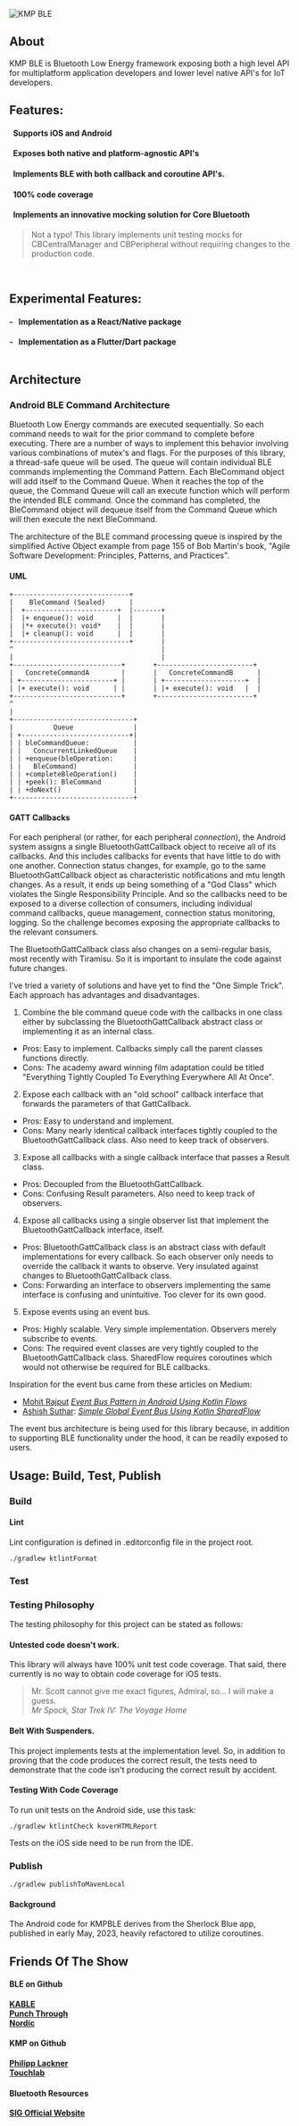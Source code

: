 ![KMP BLE](./kmpblebanner.jpg)

## About
KMP BLE is Bluetooth Low Energy framework exposing both a high level API for multiplatform application developers and lower level native API's for IoT developers.<br>

## Features: 
#### &nbsp;&nbsp;Supports iOS and Android
#### &nbsp;&nbsp;Exposes both native and platform-agnostic API's
#### &nbsp;&nbsp;Implements BLE with both callback and coroutine API's.
#### &nbsp;&nbsp;100% code coverage
#### &nbsp;&nbsp;Implements an innovative mocking solution for Core Bluetooth<br>

> Not a typo! This library implements unit testing mocks for CBCentralManager and CBPeripheral without requiring changes to the production code.
<br>

## Experimental Features: 
#### - &nbsp;&nbsp;Implementation as a React/Native package
#### - &nbsp;&nbsp;Implementation as a Flutter/Dart package<br><br>
## Architecture

### Android BLE Command Architecture

Bluetooth Low Energy commands are executed sequentially. So each command needs to wait for the prior command to complete
before executing. There are a number of ways to implement this behavior involving various combinations of
mutex's and flags. For the purposes of this library, a thread-safe queue will be used. The queue will contain individual
BLE commands implementing the Command Pattern. Each BleCommand object will add itself to the
Command Queue. When it reaches the top of the queue, the Command Queue will call an execute function which will perform
the intended BLE command. Once the command has completed, the BleCommand object will dequeue itself from the Command
Queue which will then execute the next BleCommand.

The architecture of the BLE command processing queue is inspired by the simplified Active Object example from page 155 of Bob Martin's book, "Agile Software Development: Principles, Patterns, and Practices".

#### UML

```code
+-----------------------------+
|    BleCommand (Sealed)      |
|  +-----------------------+  |-------+
|  |+ enqueue(): void      |  |       |
|  |*+ execute(): void*    |  |       |
|  |+ cleanup(): void      |  |       |
+-----------------------------+       |
^                                     |
|                                     |
+---------------------------+       +------------------------+
|   ConcreteCommandA        |       |   ConcreteCommandB      |
| +-----------------------+ |       | +--------------------+  |
| |+ execute(): void      | |       | |+ execute(): void   |  |
+---------------------------+       +------------------------+
^
|
+------------------------------+
|          Queue               |
| +---------------------------+|
| | bleCommandQueue:           |
| |   ConcurrentLinkedQueue    |
| | +enqueue(bleOperation:     |
| |   BleCommand)              |
| | +completeBleOperation()    |
| | +peek(): BleCommand        |
| | +doNext()                  |
+------------------------------+
  ```

#### GATT Callbacks
For each peripheral (or rather, for each peripheral *connection*), the Android system assigns a single BluetoothGattCallback object to receive all of its callbacks. And this includes callbacks for events that have little to do with one another. Connection status changes, for example, go to the same BluetoothGattCallback object as characteristic notifications and mtu length changes. As a result, it ends up being something of a "God Class" which violates the Single Responsibility Principle. And so the callbacks need to be exposed to a diverse collection of consumers, including individual command callbacks, queue management, connection status monitoring, logging. So the challenge becomes exposing the appropriate callbacks to the relevant consumers.

The BluetoothGattCallback class also changes on a semi-regular basis, most recently with Tiramisu. So it is important to insulate the code against future changes.

I've tried a variety of solutions and have yet to find the "One Simple Trick". Each approach has advantages and disadvantages.

1) Combine the ble command queue code with the callbacks in one class either by subclassing the BluetoothGattCallback abstract class or implementing it as an internal class.

- Pros: Easy to implement. Callbacks simply call the parent classes functions directly.
- Cons: The academy award winning film adaptation could be titled "Everything Tightly Coupled To Everything Everywhere All At Once".

2) Expose each callback with an "old school" callback interface that forwards the parameters of that GattCallback.

- Pros: Easy to understand and implement.
- Cons: Many nearly identical callback interfaces tightly coupled to the BluetoothGattCallback class. Also need to keep track of observers.

3) Expose all callbacks with a single callback interface that passes a Result class.

- Pros: Decoupled from the BluetoothGattCallback.
- Cons: Confusing Result parameters. Also need to keep track of observers.

4) Expose all callbacks using a single observer list that implement the BluetoothGattCallback interface, itself.

- Pros: BluetoothGattCallback class is an abstract class with default implementations for every callback. So each observer only needs to override the callback it wants to observe. 
Very insulated against changes to BluetoothGattCallback class.
- Cons: Forwarding an interface to observers implementing the same interface is confusing and unintuitive. Too clever for its own good.

5) Expose events using an event bus.

- Pros: Highly scalable. Very simple implementation. Observers merely subscribe to events.
- Cons: The required event classes are very tightly coupled to the BluetoothGattCallback class.
SharedFlow requires coroutines which would not otherwise be required for BLE callbacks.<br>

Inspiration for the event bus came from these articles on Medium:
- [Mohit Rajput](https://medium.com/@mohitrajput987?source=post_page---byline--1fe0c6ca08c8--------------------------------) [*Event Bus Pattern in Android Using Kotlin Flows*](https://medium.com/%40mohitrajput987/event-bus-pattern-in-android-using-kotlin-flows-1fe0c6ca08c8)<br>
- [Ashish Suthar](https://asissuthar.medium.com/?source=post_page---byline--4b6fa8cb1a37--------------------------------): [*Simple Global Event Bus Using Kotlin SharedFlow*](https://asissuthar.medium.com/simple-global-event-bus-using-kotlin-sharedflow-and-koin-4b6fa8cb1a37)<br>

The event bus architecture is being used for this library because, in addition to supporting BLE functionality under the hood, it can be readily exposed to users.

## Usage: Build, Test, Publish
### Build
#### Lint

Lint configuration is defined in .editorconfig file in the project root.

```code
./gradlew ktlintFormat
```

### Test
### Testing Philosophy
The testing philosophy for this project can be stated as follows:<br>

#### Untested code doesn't work.<br>
This library will always have 100% unit test code coverage. That said, there currently is no way to obtain code coverage for iOS tests.<br>

> Mr. Scott cannot give me exact figures, Admiral, so... I will make a guess.<br>
> *Mr Spock, Star Trek IV: The Voyage Home*</br>

#### Belt With Suspenders.<br>
This project implements tests at the implementation level. So, in addition to proving that the code produces the correct result, the tests need to demonstrate that the code isn't producing the correct result by accident.<br>

#### Testing With Code Coverage

To run unit tests on the Android side, use this task:

```code
./gradlew ktlintCheck koverHTMLReport
```

Tests on the iOS side need to be run from the IDE.

### Publish

```code
./gradlew publishToMavenLocal
```

#### Background

The Android code for KMPBLE derives from the Sherlock Blue app, published in early May, 2023, heavily refactored to utilize coroutines.


## Friends Of The Show

#### BLE on Github
[**KABLE**](https://github.com/JuulLabs/kable)<br>
[**Punch Through**](https://github.com/punchthrough)<br>
[**Nordic**](https://github.com/nordicsemiconductor)<br>

#### KMP on Github
[**Philipp Lackner**](https://github.com/philipplackner)<br>
[**Touchlab**](https://github.com/touchlab)<br>

#### Bluetooth Resources
[**SIG Official Website**](https://www.bluetooth.com/)<br>
<br>
<br>
